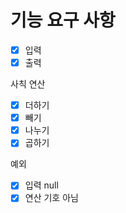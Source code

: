 # 기능 요구 사항


- [x] 입력
- [x] 출력

사칙 연산 
- [x] 더하기
- [x] 빼기
- [x] 나누기
- [x] 곱하기

예외
- [x] 입력 null
- [x] 연산 기호 아님